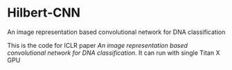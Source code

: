 # Hilbert-CNN
An image representation based convolutional network for DNA classification

This is the code for ICLR paper *An image representation based convolutional network for DNA classification*. It can run with single Titan X GPU
